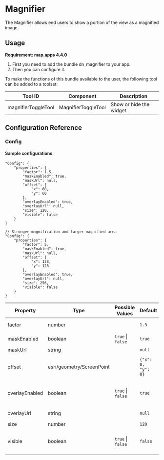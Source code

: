 # Magnifier
The Magnifier allows end users to show a portion of the view as a magnified image.

## Usage
**Requirement: map.apps 4.4.0**

1. First you need to add the bundle dn_magnifier to your app.
2. Then you can configure it.

To make the functions of this bundle available to the user, the following tool can be added to a toolset:

| Tool ID             | Component           | Description              |
|---------------------|---------------------|--------------------------|
| magnifierToggleTool | MagnifierToggleTool | Show or hide the widget. |

## Configuration Reference

### Config

#### Sample configurations
```
"Config": {
    "properties": {
        "factor": 1.5,
        "maskEnabled": true,
        "maskUrl": null,
        "offset": {
            "x": 60,
            "y": 60
        },
        "overlayEnabled": true,
        "overlayUrl": null,
        "size": 120,
        "visible": false
    }
}
```
```
// Stronger magnification and larger magnified area
"Config": {
    "properties": {
        "factor": 5,
        "maskEnabled": true,
        "maskUrl": null,
        "offset": {
            "x": 128,
            "y": 128
        },
        "overlayEnabled": true,
        "overlayUrl": null,
        "size": 256,
        "visible": false
    }
}
```

| Property       | Type                      | Possible Values               | Default                | Description                                                                                                                                             |
|----------------|---------------------------|-------------------------------|------------------------|---------------------------------------------------------------------------------------------------------------------------------------------------------|
| factor         | number                    |                               | ```1.5```              | The scale multiplier between the map and the overview map.                                                                                              |
| maskEnabled    | boolean                   | ```true``` &#124; ```false``` | ```true```             | Set fix overview map scale. If set scaleMultiplier will be ignored.                                                                                     |
| maskUrl        | string                    |                               | ```null```             | Enable rotation of the overview map.                                                                                                                    |
| offset         | esri/geometry/ScreenPoint |                               | ```{"x": 0, "y": 0}``` | Choose one of the well known basemap IDs (https://developers.arcgis.com/javascript/latest/api-reference/esri-Map.html#basemap) or an own basemap config |
| overlayEnabled | boolean                   | ```true``` &#124; ```false``` | ```true```             | Add possible UI components to the overview map (https://developers.arcgis.com/javascript/latest/api-reference/esri-views-ui-DefaultUI.html#components)  |
| overlayUrl     | string                    |                               | ```null```             | The scale multiplier between the map and the overview map.                                                                                              |
| size           | number                    |                               | ```120```              | Enable rotation of the overview map.                                                                                                                    |
| visible        | boolean                   | ```true``` &#124; ```false``` | ```false```            | Choose one of the well known basemap IDs (https://developers.arcgis.com/javascript/latest/api-reference/esri-Map.html#basemap) or an own basemap config |
